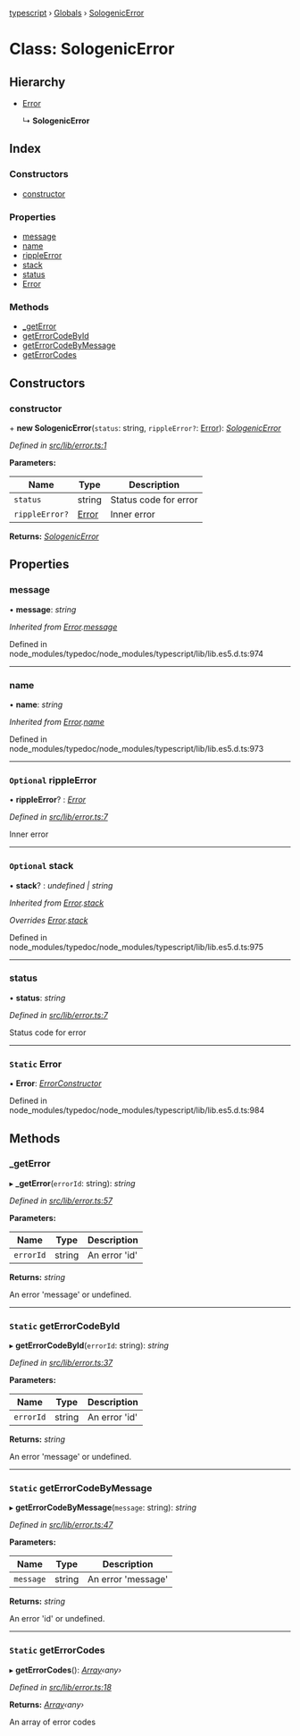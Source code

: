 [typescript](../README.md) › [Globals](../globals.md) › [SologenicError](sologenicerror.md)

# Class: SologenicError

## Hierarchy

* [Error](../interfaces/error.md)

  ↳ **SologenicError**

## Index

### Constructors

* [constructor](sologenicerror.md#constructor)

### Properties

* [message](sologenicerror.md#message)
* [name](sologenicerror.md#name)
* [rippleError](sologenicerror.md#optional-rippleerror)
* [stack](sologenicerror.md#optional-stack)
* [status](sologenicerror.md#status)
* [Error](sologenicerror.md#static-error)

### Methods

* [_getError](sologenicerror.md#_geterror)
* [getErrorCodeById](sologenicerror.md#static-geterrorcodebyid)
* [getErrorCodeByMessage](sologenicerror.md#static-geterrorcodebymessage)
* [getErrorCodes](sologenicerror.md#static-geterrorcodes)

## Constructors

###  constructor

\+ **new SologenicError**(`status`: string, `rippleError?`: [Error](sologenicerror.md#static-error)): *[SologenicError](sologenicerror.md)*

*Defined in [src/lib/error.ts:1](https://github.com/sologenic/sologenic-xrpl-stream-js/blob/2cf7f25/src/lib/error.ts#L1)*

**Parameters:**

Name | Type | Description |
------ | ------ | ------ |
`status` | string | Status code for error |
`rippleError?` | [Error](sologenicerror.md#static-error) | Inner error  |

**Returns:** *[SologenicError](sologenicerror.md)*

## Properties

###  message

• **message**: *string*

*Inherited from [Error](../interfaces/error.md).[message](../interfaces/error.md#message)*

Defined in node_modules/typedoc/node_modules/typescript/lib/lib.es5.d.ts:974

___

###  name

• **name**: *string*

*Inherited from [Error](../interfaces/error.md).[name](../interfaces/error.md#name)*

Defined in node_modules/typedoc/node_modules/typescript/lib/lib.es5.d.ts:973

___

### `Optional` rippleError

• **rippleError**? : *[Error](sologenicerror.md#static-error)*

*Defined in [src/lib/error.ts:7](https://github.com/sologenic/sologenic-xrpl-stream-js/blob/2cf7f25/src/lib/error.ts#L7)*

Inner error

___

### `Optional` stack

• **stack**? : *undefined | string*

*Inherited from [Error](../interfaces/error.md).[stack](../interfaces/error.md#optional-stack)*

*Overrides [Error](../interfaces/error.md).[stack](../interfaces/error.md#optional-stack)*

Defined in node_modules/typedoc/node_modules/typescript/lib/lib.es5.d.ts:975

___

###  status

• **status**: *string*

*Defined in [src/lib/error.ts:7](https://github.com/sologenic/sologenic-xrpl-stream-js/blob/2cf7f25/src/lib/error.ts#L7)*

Status code for error

___

### `Static` Error

▪ **Error**: *[ErrorConstructor](../interfaces/errorconstructor.md)*

Defined in node_modules/typedoc/node_modules/typescript/lib/lib.es5.d.ts:984

## Methods

###  _getError

▸ **_getError**(`errorId`: string): *string*

*Defined in [src/lib/error.ts:57](https://github.com/sologenic/sologenic-xrpl-stream-js/blob/2cf7f25/src/lib/error.ts#L57)*

**Parameters:**

Name | Type | Description |
------ | ------ | ------ |
`errorId` | string | An error 'id' |

**Returns:** *string*

An error 'message' or undefined.

___

### `Static` getErrorCodeById

▸ **getErrorCodeById**(`errorId`: string): *string*

*Defined in [src/lib/error.ts:37](https://github.com/sologenic/sologenic-xrpl-stream-js/blob/2cf7f25/src/lib/error.ts#L37)*

**Parameters:**

Name | Type | Description |
------ | ------ | ------ |
`errorId` | string | An error 'id' |

**Returns:** *string*

An error 'message' or undefined.

___

### `Static` getErrorCodeByMessage

▸ **getErrorCodeByMessage**(`message`: string): *string*

*Defined in [src/lib/error.ts:47](https://github.com/sologenic/sologenic-xrpl-stream-js/blob/2cf7f25/src/lib/error.ts#L47)*

**Parameters:**

Name | Type | Description |
------ | ------ | ------ |
`message` | string | An error 'message' |

**Returns:** *string*

An error 'id' or undefined.

___

### `Static` getErrorCodes

▸ **getErrorCodes**(): *[Array](../interfaces/regexpmatcharray.md#array)‹any›*

*Defined in [src/lib/error.ts:18](https://github.com/sologenic/sologenic-xrpl-stream-js/blob/2cf7f25/src/lib/error.ts#L18)*

**Returns:** *[Array](../interfaces/regexpmatcharray.md#array)‹any›*

An array of error codes
